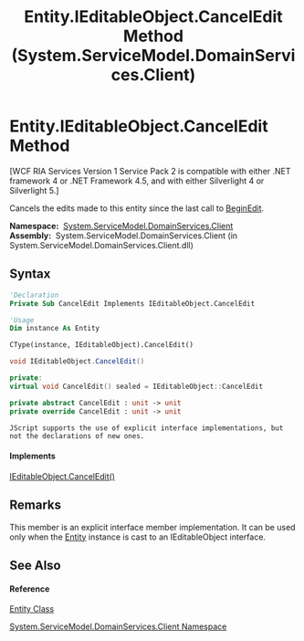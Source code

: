 ﻿---
title: Entity.IEditableObject.CancelEdit Method  (System.ServiceModel.DomainServices.Client)
TOCTitle: IEditableObject.CancelEdit Method
ms:assetid: M:System.ServiceModel.DomainServices.Client.Entity.System#ComponentModel#IEditableObject#CancelEdit
ms:mtpsurl: https://msdn.microsoft.com/en-us/library/Ff422175(v=VS.91)
ms:contentKeyID: 28754650
ms.date: 01/27/2012
mtps_version: v=VS.91
f1_keywords:
- System.ServiceModel.DomainServices.Client.Entity.IEditableObject.CancelEdit
dev_langs:
- CSharp
- JScript
- VB
- FSharp
- c++
api_location:
- System.ServiceModel.DomainServices.Client.dll
api_name:
- System.ServiceModel.DomainServices.Client.Entity.CancelEdit
api_type:
- Managed
topic_type:
- apiref
- kbSyntax
product_family_name: VS
ROBOTS: INDEX,FOLLOW
---

# Entity.IEditableObject.CancelEdit Method

\[WCF RIA Services Version 1 Service Pack 2 is compatible with either .NET framework 4 or .NET Framework 4.5, and with either Silverlight 4 or Silverlight 5.\]

Cancels the edits made to this entity since the last call to [BeginEdit](ff422920\(v=vs.91\).md).

**Namespace:**  [System.ServiceModel.DomainServices.Client](ff422479\(v=vs.91\).md)  
**Assembly:**  System.ServiceModel.DomainServices.Client (in System.ServiceModel.DomainServices.Client.dll)

## Syntax

``` vb
'Declaration
Private Sub CancelEdit Implements IEditableObject.CancelEdit
```

``` vb
'Usage
Dim instance As Entity

CType(instance, IEditableObject).CancelEdit()
```

``` csharp
void IEditableObject.CancelEdit()
```

``` c++
private:
virtual void CancelEdit() sealed = IEditableObject::CancelEdit
```

``` fsharp
private abstract CancelEdit : unit -> unit 
private override CancelEdit : unit -> unit 
```

``` jscript
JScript supports the use of explicit interface implementations, but not the declarations of new ones.
```

#### Implements

[IEditableObject.CancelEdit()](https://msdn.microsoft.com/en-us/library/y0fsakz0)  

## Remarks

This member is an explicit interface member implementation. It can be used only when the [Entity](ff422907\(v=vs.91\).md) instance is cast to an IEditableObject interface.

## See Also

#### Reference

[Entity Class](ff422907\(v=vs.91\).md)

[System.ServiceModel.DomainServices.Client Namespace](ff422479\(v=vs.91\).md)

